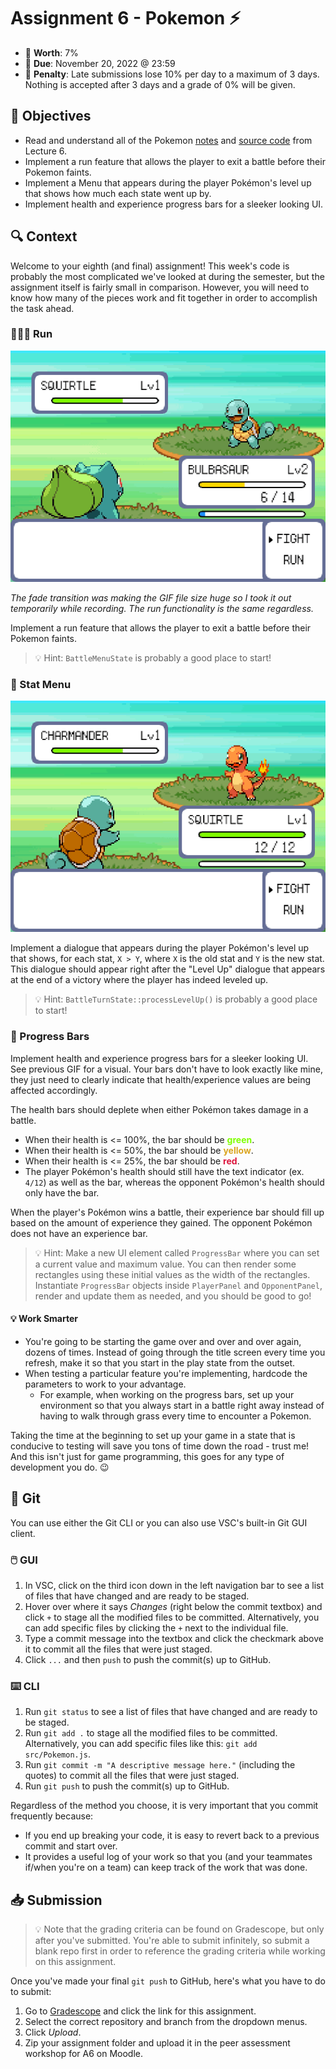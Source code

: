 # Assignment 6 - Pokemon ⚡

- 💯 **Worth**: 7%
- 📅 **Due**: November 20, 2022 @ 23:59
- 🚫 **Penalty**: Late submissions lose 10% per day to a maximum of 3 days. Nothing is accepted after 3 days and a grade of 0% will be given.

## 🎯 Objectives

- Read and understand all of the Pokemon [notes](https://jac-cs-game-programming-f23.github.io/Notes/#/6-Pokemon/) and [source code](https://github.com/JAC-CS-Game-Programming-F23/6-Pokemon) from Lecture 6.
- Implement a run feature that allows the player to exit a battle before their Pokemon faints.
- Implement a Menu that appears during the player Pokémon's level up that shows how much each state went up by.
- Implement health and experience progress bars for a sleeker looking UI.

## 🔍 Context

Welcome to your eighth (and final) assignment! This week's code is probably the most complicated we've looked at during the semester, but the assignment itself is fairly small in comparison. However, you will need to know how many of the pieces work and fit together in order to accomplish the task ahead.

### 🏃🏾‍♀️ Run

![Run](./assets/images/Run.gif)

_The fade transition was making the GIF file size huge so I took it out temporarily while recording. The run functionality is the same regardless._

Implement a run feature that allows the player to exit a battle before their Pokemon faints.

> 💡 Hint: `BattleMenuState` is probably a good place to start!

### 🧮 Stat Menu

![Stats and Progress](./assets/images/Stats-Progress.gif)

Implement a dialogue that appears during the player Pokémon's level up that shows, for each stat, `X > Y`, where `X` is the old stat and `Y` is the new stat. This dialogue should appear right after the "Level Up" dialogue that appears at the end of a victory where the player has indeed leveled up.

> 💡 Hint: `BattleTurnState::processLevelUp()` is probably a good place to start!

### 🔄️ Progress Bars

Implement health and experience progress bars for a sleeker looking UI. See previous GIF for a visual. Your bars don't have to look exactly like mine, they just need to clearly indicate that health/experience values are being affected accordingly.

The health bars should deplete when either Pokémon takes damage in a battle.

- When their health is <= 100%, the bar should be <span style="color:chartreuse">**green**</span>.
- When their health is <= 50%, the bar should be <span style="color:goldenrod">**yellow**</span>.
- When their health is <= 25%, the bar should be <span style="color:crimson">**red**</span>.
- The player Pokémon's health should still have the text indicator (ex. `4/12`) as well as the bar, whereas the opponent Pokémon's health should only have the bar.

When the player's Pokémon wins a battle, their experience bar should fill up based on the amount of experience they gained. The opponent Pokémon does not have an experience bar.

> 💡 Hint: Make a new UI element called `ProgressBar` where you can set a current value and maximum value. You can then render some rectangles using these initial values as the width of the rectangles. Instantiate `ProgressBar` objects inside `PlayerPanel` and `OpponentPanel`, render and update them as needed, and you should be good to go!

#### 💡 Work Smarter

- You're going to be starting the game over and over and over again, dozens of times. Instead of going through the title screen every time you refresh, make it so that you start in the play state from the outset.
- When testing a particular feature you're implementing, hardcode the parameters to work to your advantage.
  - For example, when working on the progress bars, set up your environment so that you always start in a battle right away instead of having to walk through grass every time to encounter a Pokemon.

Taking the time at the beginning to set up your game in a state that is conducive to testing will save you tons of time down the road - trust me! And this isn't just for game programming, this goes for any type of development you do. 😉

## 🌿 Git

You can use either the Git CLI or you can also use VSC's built-in Git GUI client.

### 🖱️ GUI

1. In VSC, click on the third icon down in the left navigation bar to see a list of files that have changed and are ready to be staged.
2. Hover over where it says _Changes_ (right below the commit textbox) and click `+` to stage all the modified files to be committed. Alternatively, you can add specific files by clicking the `+` next to the individual file.
3. Type a commit message into the textbox and click the checkmark above it to commit all the files that were just staged.
4. Click `...` and then `push` to push the commit(s) up to GitHub.

### ⌨️ CLI

1. Run `git status` to see a list of files that have changed and are ready to be staged.
2. Run `git add .` to stage all the modified files to be committed. Alternatively, you can add specific files like this: `git add src/Pokemon.js`.
3. Run `git commit -m "A descriptive message here."` (including the quotes) to commit all the files that were just staged.
4. Run `git push` to push the commit(s) up to GitHub.

Regardless of the method you choose, it is very important that you commit frequently because:

- If you end up breaking your code, it is easy to revert back to a previous commit and start over.
- It provides a useful log of your work so that you (and your teammates if/when you're on a team) can keep track of the work that was done.

## 📥 Submission

> 💡 Note that the grading criteria can be found on Gradescope, but only after you've submitted. You're able to submit infinitely, so submit a blank repo first in order to reference the grading criteria while working on this assignment.

Once you've made your final `git push` to GitHub, here's what you have to do to submit:

1. Go to [Gradescope](https://www.gradescope.ca/courses/11530) and click the link for this assignment.
2. Select the correct repository and branch from the dropdown menus.
3. Click _Upload_.
4. Zip your assignment folder and upload it in the peer assessment workshop for A6 on Moodle.
